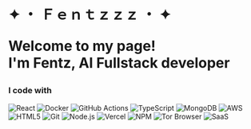 <h1> ✦ ・ Ｆｅｎｔｚｚｚ ・ ✦

<p>Welcome to my page! </br> I'm Fentz, AI Fullstack developer </p>

<h3>I code with</h3>
<p>
    <img alt="React" src="https://img.shields.io/badge/React-61DAFB?style=for-the-badge&logo=react&logoColor=white" />
    <img alt="Docker" src="https://img.shields.io/badge/Docker-2496ED?style=for-the-badge&logo=docker&logoColor=white" />
    <img alt="GitHub Actions" src="https://img.shields.io/badge/GitHub_Actions-2088FF?style=for-the-badge&logo=github-actions&logoColor=white" />
    <img alt="TypeScript" src="https://img.shields.io/badge/TypeScript-3178C6?style=for-the-badge&logo=typescript&logoColor=white" />
    <img alt="MongoDB" src="https://img.shields.io/badge/MongoDB-47A248?style=for-the-badge&logo=mongodb&logoColor=white" />
    <img alt="AWS" src="https://img.shields.io/badge/AWS-FF9900?style=for-the-badge&logo=amazon-aws&logoColor=white" />
    <img alt="HTML5" src="https://img.shields.io/badge/HTML5-E34F26?style=for-the-badge&logo=html5&logoColor=white" />
    <img alt="Git" src="https://img.shields.io/badge/Git-F05032?style=for-the-badge&logo=git&logoColor=white" />
    <img alt="Node.js" src="https://img.shields.io/badge/Node.js-339933?style=for-the-badge&logo=node.js&logoColor=white" />
    <img alt="Vercel" src="https://img.shields.io/badge/Vercel-000000?style=for-the-badge&logo=vercel&logoColor=white" />
    <img alt="NPM" src="https://img.shields.io/badge/NPM-CB3837?style=for-the-badge&logo=npm&logoColor=white" />
    <img alt="Tor Browser" src="https://img.shields.io/badge/Tor_Browser-7E4798?style=for-the-badge&logo=torproject&logoColor=white" />
    <img alt="SaaS" src="https://img.shields.io/badge/SaaS-3E8EDE?style=for-the-badge&logo=cloudflare&logoColor=white" />
</p>
